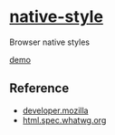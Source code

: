 # [native-style](https://github.com/jlongyam/native-style)

Browser native styles

[demo](https://jlongyam.github.io/native-style/native-style.test.html)

## Reference

- [developer.mozilla](https://developer.mozilla.org/en-US/docs/Web/HTML/Element)
- [html.spec.whatwg.org](https://html.spec.whatwg.org/)
